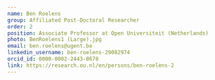 ```yaml
---
name: Ben Roelens
group: Affiliated Post-Doctoral Researcher
order: 2
position: Associate Professor at Open Universiteit (Netherlands)
photo: BenRoelens1 (Large).jpg
email: ben.roelens@ugent.be
linkedin_username: ben-roelens-29082974
orcid_id: 0000-0002-2443-8678
link: https://research.ou.nl/en/persons/ben-roelens-2
---
```

